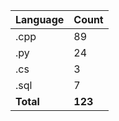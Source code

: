 | Language | Count |
|----------|-------|
| .cpp | 89 |
| .py | 24 |
| .cs | 3 |
| .sql | 7 |
| **Total** | **123** |
